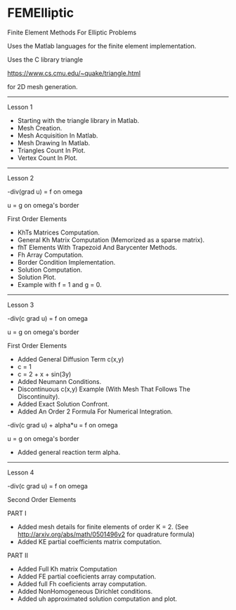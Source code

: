 # FEMElliptic
Finite Element Methods For Elliptic Problems 

Uses the Matlab languages for the finite element implementation.

Uses the C library triangle

https://www.cs.cmu.edu/~quake/triangle.html

for 2D mesh generation.

-----
Lesson 1

 - Starting with the triangle library in Matlab.
 - Mesh Creation.
 - Mesh Acquisition In Matlab.
 - Mesh Drawing In Matlab.
 - Triangles Count In Plot.
 - Vertex Count In Plot.

-----
Lesson 2

-div(grad u) = f 	on omega

u = g 			    on omega's border


First Order Elements

 - KhTs Matrices Computation.
 - General Kh Matrix Computation (Memorized as a sparse matrix).
 - fhT Elements With Trapezoid And Barycenter Methods.
 - Fh Array Computation.
 - Border Condition Implementation.
 - Solution Computation.
 - Solution Plot.
 - Example with f = 1 and g = 0.

-----
Lesson 3

-div(c grad u) = f 	on omega

u = g 	on omega's border


First Order Elements

 - Added General Diffusion Term c(x,y)
 - c = 1
 - c = 2 + x + sin(3y)
 - Added Neumann Conditions.
 - Discontinuous c(x,y) Example (With Mesh That Follows The Discontinuity).
 - Added Exact Solution Confront.
 - Added An Order 2 Formula For Numerical Integration.
 
 
-div(c grad u) + alpha*u = f 	on omega

u = g 	on omega's border


 - Added general reaction term alpha.


-----
Lesson 4

-div(c grad u) = f 	on omega


Second Order Elements

PART I

 - Added mesh details for finite elements of order K = 2.
   (See http://arxiv.org/abs/math/0501496v2 for quadrature formula)
 - Added KE partial coefficients matrix computation.

PART II

 - Added Full Kh matrix Computation
 - Added FE partial coeficients array computation.
 - Added full Fh coeficients array computation.
 - Added NonHomogeneous Dirichlet conditions.
 - Added uh approximated solution computation and plot.
 


 


